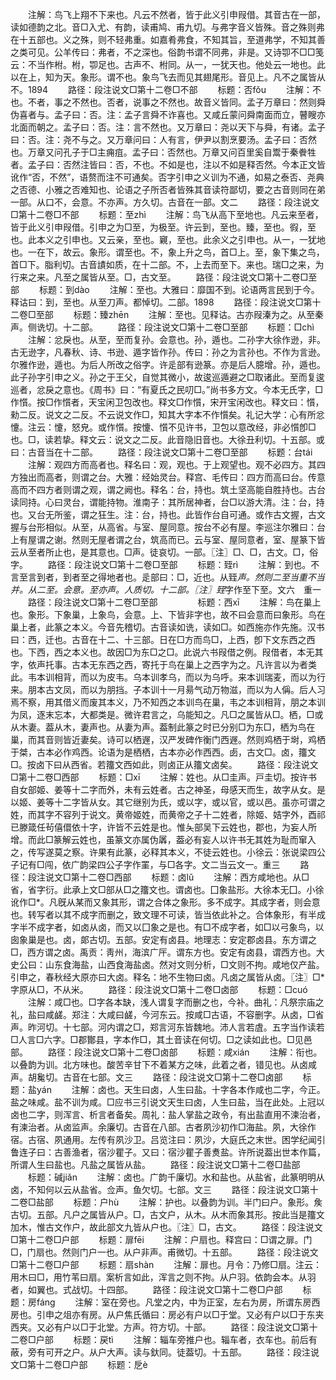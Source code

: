 <!-- { "loadSidebar": true } -->
　　注解：鸟飞上翔不下来也。凡云不然者，皆于此义引申叚借。其音古在一部，读如德韵之北。音□入尤、有韵，读甫鸠、甫九切。与弗字音义皆殊。音之殊则弗在十五部也。义之殊，则不轻弗重。如嘉肴弗食，不知其旨，至道弗学，不知其善之类可见。公羊传曰：弗者，不之深也。俗韵书谓不同弗，非是。又诗卾不□□笺云：不当作柎。柎，卾足也。古声不、柎同。从一，一犹天也。他处云一地也。此以在上，知为天。象形。谓不也。象鸟飞去而见其翅尾形。音见上。凡不之属皆从不。1894
　　路径：段注说文□第十二卷□不部
　　标题：否fǒu
　　注解：不也。不者，事之不然也。否者，说事之不然也。故音义皆同。孟子万章曰：然则舜伪喜者与。孟子曰：否。注：孟子言舜不诈喜也。又咸丘蒙问舜南面而立，瞽瞍亦北面而朝之。孟子曰：否。注：言不然也。又万章曰：尧以天下与舜，有诸。孟子曰：否。注：尧不与之。又万章问曰：人有言，伊尹以割烹要汤。孟子曰：否然也。万章又问孔子于□主痈疽。孟子曰：否然也。万章又问百里奚自鬻于秦餋牲者。孟子曰：否然注皆曰：否，不也。不如是也，注以不如是释否然。今本正文皆讹作“否，不然”，语赘而注不可通矣。否字引申之义训为不通，如易之泰否、尧典之否德、小雅之否难知也、论语之子所否者皆殊其音读符鄙切，要之古音则同在弟一部。从口不，会意。不亦声。方久切。古音在一部。文二
　　路径：段注说文□第十二卷□不部
　　标题：至zhì
　　注解：鸟飞从高下至地也。凡云来至者，皆于此义引申叚借。引申之为□至，为极至。许云到，至也。臻，至也。徦，至也。此本义之引申也。又云亲，至也。寴，至也。此余义之引申也。从一，一犹地也。一在下，故云。象形。谓至也。不，象上升之鸟，首□上。至，象下集之鸟，首□下。脂利切。古音謮如质，在十二部。不，上去而至下。来也。瑞□之来，为行来之来。凡至之属皆从至。□，古文至。
　　路径：段注说文□第十二卷□至部
　　标题：到dào
　　注解：至也。大雅曰：靡国不到。论语两言民到于今。释诂曰：到，至也。从至刀声。都悼切。二部。1898
　　路径：段注说文□第十二卷□至部
　　标题：臻zhēn
　　注解：至也。见释诂。古亦叚溱为之。从至秦声。侧诜切。十二部。
　　路径：段注说文□第十二卷□至部
　　标题：□chì
　　注解：忿戾也。从至，至而复孙。会意也。孙，遁也。二孙字大徐作逊，非。古无逊字，凡春秋、诗、书逊、遁字皆作孙。传曰：孙之为言孙也。不作为言逊。尔雅作逊，遁也。为后人所改之俗字。许辵部有逊篆。亦是后人臆增。孙，遁也。此子孙字引申之义。孙之于王父，自觉其微小，故逡巡遁避之□取诸此。至而复逡巡者，忿戾之意也。《周书》曰：“有夏氏之民叨□。”尚书多方文。今本无氏字，□作懫。按□作懫者，天宝闲卫包改也。释文□作懫，宋开宝闲改也。释文曰：懫，勑二反。说文之二反。不云说文作□，知其大字本不作懫矣。礼记大学：心有所忿懥。注云：懥，怒皃。或作懫。按懥、懫不见许书，卫包以意改经，非必懫卽□也。□，读若挚。释文云：说文之二反。此音隐旧音也。大徐丑利切。十五部。或曰：古音当在十二部。
　　路径：段注说文□第十二卷□至部
　　标题：台tái
　　注解：观四方而高者也。释名曰：观，观也。于上观望也。观不必四方。其四方独出而高者，则谓之台。大雅：经始灵台。释宫、毛传曰：四方而高曰台。传意高而不四方者则谓之观，谓之阙也。释名：台，持也。筑土坚高能自胜持也。古台读同持。心曰灵台，谓能持物。淮南子：其所居神者，台□以游大清。注：台，持也。又台无所鉴，谓之狂生。注：台，持也。此皆作台自可通。或作古文握，古文握与台形相似。从至，从高省。与室、屋同意。按台不必有屋。李巡注尔雅曰：台上有屋谓之谢。然则无屋者谓之台，筑高而已。云与室、屋同意者，室、屋篆下皆云从至者所止也，是其意也。□声。徒哀切。一部。〖注〗□、□，古文。□，俗字。
　　路径：段注说文□第十二卷□至部
　　标题：臸rì
　　注解：到也。不言至言到者，到者至之得地者也。辵部曰：□，近也。从臸*声。然则二至当重不当并。从二至。会意。至亦声。人质切。十二部。〖注〗臸*字作至下至。文六　重一
　　路径：段注说文□第十二卷□至部
　　
　　标题：西xī
　　注解：鸟在巢上也。象形。下象巢，上象鸟，会意。上、下皆非字也，故不曰会意而曰象形。鸟在巢上者，此篆之本义。今音先稽切。古音读如诜，读如□。如西施亦作先施。汉书曰：西，迁也。古音在十二、十三部。日在□方而鸟□，上西，卽下文东西之西也。下西，西之本义也。故因□为东□之□。此说六书叚借之例。叚借者，本无其字，依声托事。古本无东西之西，寄托于鸟在巢上之西字为之。凡许言以为者类此。韦本训相背，而以为皮韦。乌本训孝乌，而以为乌呼。来本训瑞麦，而以为行来。朋本古文凤，而以为朋挡。子本训十一月昜气动万物滋，而以为人偁。后人习焉不察，用其借义而废其本义，乃不知西之本训鸟在巢，韦之本训相背，朋之本训为凤，逐末忘本，大都类是。微许君言之，乌能知之。凡□之属皆从□。栖，□或从木妻。葢从木，妻声也。从妻为声。葢制此篆之时已分别□为东□，栖为鸟在巢，而其音则皆近妻矣。诗可以栖遟，汉严发碑作衡门西遟。然则鸡栖于埘，鸡栖于桀，古本必作鸡西。论语为是栖栖，古本亦必作西西。卥，古文□。卤，籒文□。按卤下曰从西省。若籒文西如此，则卤正从籒文卤矣。
　　路径：段注说文□第十二卷□西部
　　标题：□xī
　　注解：姓也。从□圭声。戸圭切。按许书自女部姬、姜等十二字而外，未有云姓者。古之神圣，母感天而生，故字从女。是以姬、姜等十二字皆从女。其它继别为氏，或以字，或以官，或以邑。虽亦可谓之姓，而其字不容列于说文。黄帝姬姓，而黄帝之子十二姓者，除姬、姞字外，酉祁已滕箴任茍僖儇依十字，许皆不云姓是也。惟夨部吴下云姓也，郡也，为妄人所增。而此□篆解云姓也，虽篆文亦属伪羼，葢必有妄人以许书无其姓为耻而窜入之，传写遂莫之察。许果有此篆，必释其本义，不徒云姓也。小徐云：张说梁四公子记有□闯，依广韵梁四公子字作罣，与□各字。文二当云文一。重三
　　路径：段注说文□第十二卷□西部
　　标题：卤lǔ
　　注解：西方咸地也。从□省，省字衍。此承上文□部从□之籒文也。谓卤也。囗象盐形。大徐本无囗。小徐讹作□*。凡旣从某而又象其形，谓之合体之象形。多不成字。其成字者，则会意也。转写者以其不成字而删之，致文理不可读，皆当依此补之。合体象形，有半成字半不成字者，如卤从卤，而又以囗象之是也。有□不成字者，如□以弓象鸟，以囱象巢是也。卤，郞古切。五部。安定有卤县。地理志：安定郡卤县。东方谓之□，西方谓之卤。禹贡：靑州，海滨广厈。谓东方也。安定有卤县，谓西方也。大史公曰：山东食海盐，山西食海盐卤。然对文则分析，□文则不拘。咸地仅产盐。引申之，春秋经大原亦曰大卤。释名：地不生物曰卤。凡卤之属皆从卤。〖注〗□*字原从□，不从米。
　　路径：段注说文□第十二卷□卤部
　　标题：□cuó
　　注解：咸□也。□字各本缺，浅人谓复字而删之也，今补。曲礼：凡祭宗庙之礼，盐曰咸鹾。郑注：大咸曰鹾，今河东云。按咸□古语，不容删字。从卤，□省声。昨河切。十七部。河内谓之□，郑言河东皆魏地。沛人言若虘。五字当作读若□人言□六字。□郡酇县，字本作□，其土音读在何切。□之读如此也。□见邑部。
　　路径：段注说文□第十二卷□卤部
　　标题：咸xián
　　注解：衔也。以叠韵为训。北方味也。酸苦辛甘下不着某方之味，此着之者，错见也。从卤咸声。胡毚切。古音在七部。文三
　　路径：段注说文□第十二卷□卤部
　　标题：盐yán
　　注解：卤也。天生曰卤，人生曰盐。十字各本作咸也二字，今正。盐之味咸。盐不训为咸。□应书三引说文天生曰卤，人生曰盐，当在此处。上冠以卤也二字，则浑言、析言者备矣。周礼：盐人掌盐之政令，有出盐直用不湅治者，有湅治者。从卤监声。余廉切。古音在八部。古者夙沙初作□海盐。夙，大徐作宿。古宿、夙通用。左传有夙沙卫。吕览注曰：夙沙，大庭氏之末世。困学纪闻引鲁连子曰：古善渔者，宿沙瞿子。又曰：宿沙瞿子善煑盐。许所说葢出世本作篇，所谓人生曰盐也。凡盐之属皆从盐。
　　路径：段注说文□第十二卷□盐部
　　标题：碱jiǎn
　　注解：卤也。广韵千廉切。水和盐也。从盐省，此篆明明从卤，不知何以云从盐省。佥声。鱼欠切。七部。文三
　　路径：段注说文□第十二卷□盐部
　　标题：户hù
　　注解：护也。以叠韵为训。半门曰户。象形。矦古切。五部。凡户之属皆从户。□，古文户，从木。从木而象其形。按此当是籒文加木，惟古文作户，故此部文九皆从户也。〖注〗□，古文。
　　路径：段注说文□第十二卷□户部
　　标题：扉fēi
　　注解：户扇也。释宫曰：□谓之扉。门□，门扇也。然则门户一也。从户非声。甫微切。十五部。
　　路径：段注说文□第十二卷□户部
　　标题：扇shàn
　　注解：扉也。月令：乃修□扇。注云：用木曰□，用竹苇曰扇。案析言如此，浑言之则不拘。从户羽。依韵会本。从羽者，如翼也。式战切。十四部。
　　路径：段注说文□第十二卷□户部
　　标题：房fánɡ
　　注解：室在旁也。凡堂之内，中为正室，左右为房，所谓东房西房也。引申之俎亦有房。从户焦氏循曰：房必有户以□于堂。又必有户以□于东夹西夹。又必有户以□于北堂。方声。符方切。十部。
　　路径：段注说文□第十二卷□户部
　　标题：戻tì
　　注解：辎车旁推户也。辎车者，衣车也。前后有蔽，旁有可开之户。从户大声。读与釱同。徒葢切。十五部。
　　路径：段注说文□第十二卷□户部
　　标题：戹è
